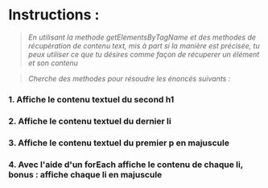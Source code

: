# Instructions :
>*En utilisant la methode getElementsByTagName et des methodes de récupération de contenu text, mis à part si la manière est précisée, tu peux utiliser ce que tu désires comme façon de récuperer un élément et son contenu*

>*Cherche des methodes pour résoudre les énoncés suivants :*


### 1. Affiche le contenu textuel du second h1
### 2. Affiche le contenu textuel du dernier li
### 3. Affiche le contenu textuel du premier p en majuscule
### 4. Avec l'aide d'un forEach affiche le contenu de chaque li, bonus : affiche chaque li en majuscule